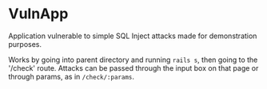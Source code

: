 # VulnApp

Application vulnerable to simple SQL Inject attacks made for demonstration purposes.

Works by going into parent directory and running ```rails s```, then going to the '/check' route. Attacks can be passed through the input box on that page or through params, as in ```/check/:params```.
